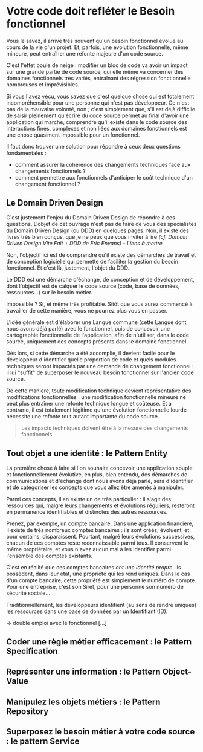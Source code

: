 # Votre code doit refléter le Besoin fonctionnel

Vous le savez, il arrive très souvent qu'un besoin fonctionnel évolue au cours de 
la vie d'un projet. Et, parfois, une évolution fonctionnelle, même mineure, peut 
entraîner une refonte majeure d'un code source.

C'est l'effet boule de neige : modifier un bloc de code va avoir un impact sur une 
grande partie de code source, qui elle même va concerner des domaines fonctionnels très variés, 
entraînant des régression fonctionnelle nombreuses et imprévisibles.

Si vous l'avez vécu, vous savez que c'est quelque chose qui est totalement 
incompréhensible pour une personne qui n'est pas développeur. Ce n'est pas de la mauvaise 
volonté, non ; c'est simplement que, s'il est déjà difficile de saisir pleinement qu'écrire 
du code source permet au final d'avoir une application qui marche, comprendre qu'il existe 
dans le code source des interactions fines, complexes et non liées aux domaines fonctionnels est 
une chose quasiment impossible pour un fonctionnel.

Il faut donc trouver une solution pour répondre à ceux deux questions fondamentales :

+ comment assurer la cohérence des changements techniques face aux changements fonctionnels ?
+ comment permettre aux fonctionnels d'anticiper le coût technique d'un changement fonctionnel ?

## Le Domain Driven Design

C'est justement l'enjeu du Domain Driven Design de répondre à ces questions. L'objet de 
cet ouvrage n'est pas de faire de vous des spécialistes du Domain Driven Design (ou DDD) en 
quelques pages. Non, il existe des livres très bien conçus, que je ne peux que vous inviter à 
lire *(cf. Domain Driven Design Vite Fait + DDD de Eric Envans) - Liens à mettre*

Non, l'objectif ici est de comprendre qu'il existe des démarches de travail et de conception 
logicielle qui permette de faciliter la gestion du besoin fonctionnel. Et c'est là, justement, l'objet du DDD.

Le DDD est une démarche d'échange, de conception et de développement, dont l'objectif est de calquer 
le code source (code, base de données, ressources...) sur le besoin métier.

Impossible ? Si, et même très profitable. Sitôt que vous aurez commencé à travailler de cette manière, 
vous ne pourrez plus vous en passer.

L'idée générale est d'élaborer une Langue commune (cette Langue dont nous avons déjà parlé) avec 
le fonctionnel, puis de concevoir une cartographie fonctionnelle de l'application, afin 
de n'utiliser, dans le code source, uniquement des concepts présents dans le domaine fonctionnel.

Dès lors, si cette démarche a été accomplie, il devient facile pour le développeur 
d'identifier quelle proportion de code et quels modules techniques seront impactés par une 
demande de changement fonctionnel : il lui "suffit" de superposer le nouveau besoin fonctionnel 
sur l'ancien code source.

De cette manière, toute modification technique devient représentative des modifications fonctionnelles : 
une modification fonctionnelle mineure ne peut plus entraîner une refonte technique longue et coûteuse. 
Et a contrario, il est totalement légitime qu'une évolution fonctionnelle lourde nécessite une refonte 
tout autant importante du code source.

> Les impacts techniques doivent être à la mesure des changements fonctionnels

## Tout objet a une identité : le Pattern Entity

La première chose à faire si l'on souhaite concevoir une application souple et fonctionnellement 
évolutive, en plus, bien entendu, des démarches de communications et d'échange dont nous avons déjà parlé, 
sera d'identifier et de catégoriser les concepts que vous allez être amenés à manipuler.

Parmi ces concepts, il en existe un de très particulier : il s'agit des ressources qui, 
malgré leurs changements et évolutions réguliers, resteront en permanence identifiables et 
distinctes des autres ressources.

Prenez, par exemple, un compte bancaire. Dans une application financière, il existe de très 
nombreux comptes bancaires : ils sont créés, évoluent, et, pour certains, disparaissent. Pourtant, 
malgré leurs évolutions successives, chacun de ces comptes reste reconnaissable parmi tous. 
Il conservent le même propriétaire, et vous n'avez aucun mal à les identifier parmi l'ensemble 
des comptes existants.

C'est en réalité que ces comptes bancaires *ont une identité propre*. Ils possèdent, dans leur état, une 
propriété qui les rend uniques. Dans le cas d'un compte bancaire, cette propriété est simplement 
le numéro de compte. Pour une entreprise, c'est son Siret, pour une personne son numéro de 
sécurité sociale...

Traditionnellement, les développeurs identifient (au sens de rendre uniques) les ressources dans une base 
de données par un Identifiant (ID).

-> double emploi avec le fonctionnel [...]

## Coder une règle métier efficacement : le Pattern Specification
## Représenter une information : le Pattern Object-Value

## Manipulez les objets métiers : le Pattern Repository
## Superposez le besoin métier à votre code source : le pattern Service
